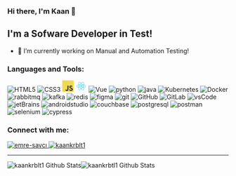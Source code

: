 ### Hi there, I'm Kaan 👋

## I'm a Sofware Developer in Test!

- :dart: I’m currently working on Manual and Automation Testing!

### Languages and Tools:

<p align="left">
  <img  width="26px" src="https://www.vectorlogo.zone/logos/w3_html5/w3_html5-icon.svg" alt="HTML5"/>
  <img  width="26px" src="https://www.vectorlogo.zone/logos/w3_css/w3_css-icon.svg" alt="CSS3"/>
  <img  width="26px" src="https://raw.githubusercontent.com/github/explore/80688e429a7d4ef2fca1e82350fe8e3517d3494d/topics/javascript/javascript.png" alt="JavaScript" />
  <img  width="26px" src="https://raw.githubusercontent.com/github/explore/80688e429a7d4ef2fca1e82350fe8e3517d3494d/topics/react/react.png" alt="React"/>
  <img  width="26px" src="https://www.vectorlogo.zone/logos/vuejs/vuejs-icon.svg" alt="Vue"/>
  <img  width="26px" src="https://www.vectorlogo.zone/logos/python/python-icon.svg" alt="python"/>
  <img  width="26px" src="https://www.vectorlogo.zone/logos/java/java-icon.svg" alt="java"/>
  <img  width="26px" src="https://www.vectorlogo.zone/logos/kubernetes/kubernetes-icon.svg" alt="Kubernetes"/>
  <img  width="26px" src="https://www.vectorlogo.zone/logos/docker/docker-icon.svg" alt="Docker"/>
  <img  width="26px" src="https://www.vectorlogo.zone/logos/rabbitmq/rabbitmq-icon.svg" alt="rabbitmq"/>
  <img  width="26px" src="https://www.vectorlogo.zone/logos/apache_kafka/apache_kafka-icon.svg" alt="kafka"/>
  <img  width="26px" src="https://www.vectorlogo.zone/logos/redis/redis-icon.svg" alt="redis"/>
  <img  width="26px" src="https://www.vectorlogo.zone/logos/figma/figma-icon.svg" alt="figma"/> 
  <img  width="26px" src="https://www.vectorlogo.zone/logos/git-scm/git-scm-icon.svg" alt="git"/>
  <img  width="26px" src="https://www.vectorlogo.zone/logos/github/github-tile.svg" alt="GitHub"/>
  <img  width="26px" src="https://www.vectorlogo.zone/logos/gitlab/gitlab-icon.svg" alt="GitLab"/>
  <img  width="26px" src="https://www.vectorlogo.zone/logos/visualstudio_code/visualstudio_code-icon.svg" alt="vsCode"/>
  <img  width="26px" src="https://www.vectorlogo.zone/logos/jetbrains/jetbrains-icon.svg" alt="jetBrains"/>
  <img  width="26px" src="https://www.vectorlogo.zone/logos/android/android-icon.svg" alt="androidstudio"/>
  <img  width="26px" src="https://www.vectorlogo.zone/logos/couchbase/couchbase-icon.svg" alt="couchbase"/>
  <img  width="26px" src="https://www.vectorlogo.zone/logos/postgresql/postgresql-icon.svg" alt="postgresql"/>
  <img  width="26px" src="https://www.vectorlogo.zone/logos/getpostman/getpostman-icon.svg" alt="postman"/>
  <img  width="26px" src="https://asset.brandfetch.io/id3uyOwT-S/idgLpsQVbx.jpeg" alt="selenium"/>
  <img  width="26px" src="https://asset.brandfetch.io/idIq_kF0rb/idv3zwmSiY.jpeg" alt="cypress"/>
</p>

### Connect with me:

<p align="left">
  <a href="https://www.linkedin.com/in/kaankarabulut1/" target="blank">
    <img src="https://img.shields.io/badge/LinkedIn-0077B5?style=for-the-badge&logo=linkedin&logoColor=white" alt="emre-savcı" />
  </a>
  <a href="https://twitter.com/kaankrblt1_" target="blank">
    <img src="https://img.shields.io/badge/Twitter-1DA1F2?style=for-the-badge&logo=twitter&logoColor=white" alt="kaankrblt1" />
  </a>
</p>

---

<img align="left" alt="kaankrblt1 Github Stats" src="https://github-readme-stats.vercel.app/api?username=kaankrblt1&count_private=true&show_icons=true&theme=dark"/>
<img align="left" alt="kaankrbtl1 Github Stats" src="https://github-readme-stats.vercel.app/api/top-langs/?username=kaankrblt1&theme=dark&count_private=true&layout=compact"/>

